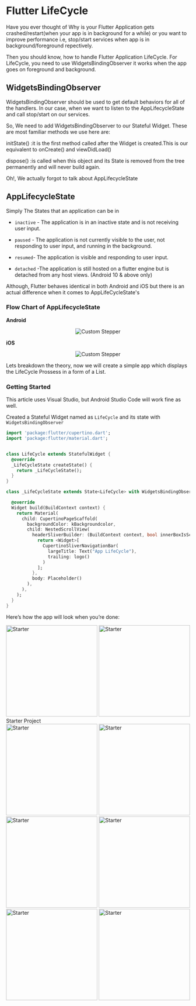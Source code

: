 
# Flutter LifeCycle

Have you ever thought of Why is your Flutter Application gets crashed/restart(when your app is in background for a while) or you want to improve performance  i.e, stop/start services when app is in background/foreground repectively.

Then you should know, how to handle Flutter Application LifeCycle. For LifeCycle, you need to use  WidgetsBindingObserver  it works when the app goes on foreground and background.

## WidgetsBindingObserver

WidgetsBindingObserver should be used to get default behaviors for all of the handlers. In our case, when we want to listen to the AppLifecycleState and call stop/start on our services.

So, We need to add WidgetsBindingObserver to our Stateful Widget. These are most familiar methods we use here are:


initState() :it is the first method called after the Widget is created.This is our equivalent to onCreate() and viewDidLoad()

dispose() :is called when this object and its State is removed from the tree permanently and will never build again.

Oh!, We actually forgot to talk about AppLifecycleState

## AppLifecycleState 

Simply The States that an application can be in

- `inactive` - The application is in an inactive state and is not receiving user input.

- `paused` - The application is not currently visible to the user, not responding to user input, and running in the background.

- `resumed`- The application is visible and responding to user input.

- `detached` -The application is still hosted on a flutter engine but is detached from any host views. (Android 10 & above only)

Although, Flutter behaves identical in both Android and iOS but there is an actual difference when it comes to AppLifeCycleState's

### Flow Chart of AppLifecycleState

**Android**
<p align="center">
<img src="images/FlutterAndroidAppLifeCycle.png" alt="Custom Stepper" >
</a>
</p>

**iOS**
<p align="center">
<img src="images/FlutteriOSAppLifeCycle.png" alt="Custom Stepper" >
</a>
</p>

Lets breakdown the theory, now we will create a simple app which displays the LifeCycle Prossess in a form of a List.

### Getting Started

This article uses Visual Studio, but Android Studio Code will work fine as well.

Created a Stateful Widget named as `LifeCycle` and its state with `WidgetsBindingObserver` 

```dart
import 'package:flutter/cupertino.dart';
import 'package:flutter/material.dart';


class LifeCycle extends StatefulWidget {
  @override
  _LifeCycleState createState() {
    return _LifeCycleState();
  }
}

class _LifeCycleState extends State<LifeCycle> with WidgetsBindingObserver {

  @override
  Widget build(BuildContext context) {
    return Material(
      child: CupertinoPageScaffold(
        backgroundColor: kBackgroundcolor,
        child: NestedScrollView(
          headerSliverBuilder: (BuildContext context, bool innerBoxIsScrolled) {
            return <Widget>[
              CupertinoSliverNavigationBar(
                largeTitle: Text("App LifeCycle"),
                trailing: logo()
              )
            ];
          },
          body: Placeholder()
        ),
      ),
    );
  }
}

```

<p align="top">
<p>Here’s how the app will look when you’re done:</p>
<img src="images/StarterAppCycle.png" width="250" alt="Starter"></a>
<img src="images/InitState.png" width="250" alt="Starter" >
</a>
<figcaption>Starter Project<figcaption>
<img src="images/Inactive.png" width="250" alt="Starter" >
</a>
<img src="images/Paused.png" width="250" alt="Starter" >
</a>
<img src="images/Resumed.png" width="250" alt="Starter" >
</a>
<img src="images/FinalState.png" width="250" alt="Starter" >
</a>
<img src="images/AndroidInactive.jpg" width="250" alt="Starter" >
</a>
<img src="images/AndroidMinimise.jpg" width="250" alt="Starter" >
</a>

</a>
</p>

```dart

```
